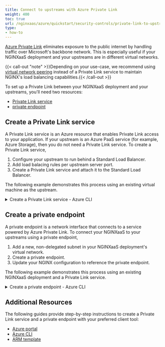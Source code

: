 ```yaml
---
title: Connect to upstreams with Azure Private Link
weight: 400
toc: true
url: /nginxaas/azure/quickstart/security-controls/private-link-to-upstreams/
type:
- how-to
---
```


[Azure Private Link](https://learn.microsoft.com/en-us/azure/private-link/private-link-overview) eliminates exposure to the public internet by handling traffic over Microsoft's backbone network. This is especially useful if your NGINXaaS deployment and your upstreams are in different virtual networks.

{{< call-out "note" >}}Depending on your use-case, we recommend using [virtual network peering](https://learn.microsoft.com/en-us/azure/virtual-network/virtual-network-peering-overview) instead of a Private Link service to maintain NGINX's load balancing capabilities.{{< /call-out >}}

To set up a Private Link between your NGINXaaS deployment and your upstreams, you'll need two resources:

- [Private Link service](https://learn.microsoft.com/en-us/azure/private-link/private-link-service-overview)
- [private endpoint](https://learn.microsoft.com/en-us/azure/private-link/private-endpoint-overview)

## Create a Private Link service

A Private Link service is an Azure resource that enables Private Link access to your application. If your upstream is an Azure PaaS service (for example, Azure Storage), then you do not need a Private Link service. To create a Private Link service,

1. Configure your upstream to run behind a Standard Load Balancer.
1. Add load balacing rules per upstream server port.
1. Create a Private Link service and attach it to the Standard Load Balancer.

The following example demonstrates this process using an existing virtual machine as the upstream.

<details close>
<summary>Create a Private Link service - Azure CLI</summary>

### Prerequisites

- Resource Group
- Virtual Network
- Subnet
- Workload Virtual Machine

Please ensure the following environment variables are exported before copying the below Azure CLI commands.

{{< table >}}
  | Name              | Description       |
  |------------------ | ----------------- |
  | APP_LOCATION          | Location of the resource group
  | APP_RESOURCE_GROUP    | Name of the resource group the virtual machine is in          |
  | APP_VNET_NAME         | Name of the virtual network the virtual machine is in         |
  | APP_SUBNET_NAME       | Name of the subnet the virtual machine is in                  |
  | APP_VM_NAME           | Name of the workload virtual machine                          |
  | APP_NIC_NAME          | Name of the network interface of the virtual machine          |
  | APP_IP_CONFIG_NAME    | Name of the IP configuration associated with the NIC          |
{{< /table >}}

### Create a load balancer

```bash
$ az network lb create \
    --resource-group $APP_RESOURCE_GROUP \
    --name load-balancer \
    --sku Standard \
    --vnet-name $APP_VNET_NAME \
    --subnet $APP_SUBNET_NAME \
    --frontend-ip-name frontend \
    --backend-pool-name backend-pool
```

### Create health probes and load balancing rules

Depending on your NGINX configuration, you will need to add a load balancing rule and health probe for each port your upstream servers are listening on. For example, given the following NGINX configuration snippet,

```nginx
upstream {
    server 10.0.1.4:8000;
}
```

Create a health probe monitoring on port `8000`:

```bash
$ az network lb probe create \
    --resource-group $APP_RESOURCE_GROUP \
    --lb-name load-balancer \
    --name 8000-probe \
    --protocol tcp \
    --port 8000
```

Create a load balancing rule listening on port `8000`:

```bash
$ az network lb rule create \
    --resource-group $APP_RESOURCE_GROUP \
    --lb-name load-balancer \
    --name 8000-rule \
    --protocol tcp \
    --frontend-port 8000 \
    --backend-port 8000 \
    --frontend-ip-name frontend \
    --backend-pool-name backend-pool \
    --probe-name 8000-probe \
    --idle-timeout 15 \
    --enable-tcp-reset true
```

### Configure the workload VM behind the load balancer

```bash
$ az network nic ip-config address-pool add \
  --address-pool backend-pool \
  --ip-config-name $APP_IP_CONFIG_NAME \
  --nic-name $APP_NIC_NAME \
  --resource-group $APP_RESOURCE_GROUP \
  --lb-name load-balancer
```

### Disable network policy

The `privateLinkServiceNetworkPolicies` setting must be disabled to add a private link service in a virtual network.

```bash
$ az network vnet subnet update \
    --name $APP_SUBNET_NAME \
    --vnet-name $APP_VNET_NAME \
    --resource-group $APP_RESOURCE_GROUP \
    --disable-private-link-service-network-policies yes
```

### Create a private link service

```bash
$ az network private-link-service create \
    --resource-group $APP_RESOURCE_GROUP \
    --name private-link-service \
    --vnet-name $APP_VNET_NAME \
    --subnet $APP_SUBNET_NAME \
    --lb-name load-balancer \
    --lb-frontend-ip-configs frontend \
    --location $APP_LOCATION
```

</details>

## Create a private endpoint

A private endpoint is a network interface that connects to a service powered by Azure Private Link. To connect your NGINXaaS to your upstreams using a private endpoint,

1. Add a new, non-delegated subnet in your NGINXaaS deployment's virtual network.
1. Create a private endpoint.
1. Update your NGINX configuration to reference the private endpoint.

The following example demonstrates this process using an existing NGINXaaS deployment and a Private Link service.

<details close>
<summary>Create a private endpoint - Azure CLI</summary>

### Prerequisites

- Resource Group
- Virtual Network
- NGINXaaS deployment
- Private Link service

Please ensure the following environment variables are exported before copying the below Azure CLI commands.

{{< table >}}
  | Name              | Description       |
  |------------------ | ----------------- |
  | DEP_RESOURCE_GROUP                      | Name of the resource group the NGINXaaS deployment is in          |
  | DEP_VNET_NAME                           | Name of the virtual network the NGINXaaS deployment is in         |
  | PRIVATE_ENDPOINT_SUBNET_ADDRESS_SPACE   | Desired address space of the private endpoint's subnet            |
  | PRIVATE_LINK_SERVICE_ID                 | Resource ID of the Private Link service                           |
{{< /table >}}

### Create a new subnet

You must create a new subnet for the private endpoint because the existing NGINXaaS deployment's subnet is already delegated.

```bash
$ az network vnet subnet create \
  --resource-group $DEP_RESOURCE_GROUP \
  --vnet-name $DEP_VNET_NAME \
  --name subnet-priv-endpoint \
  --address-prefix $PRIVATE_ENDPOINT_SUBNET_ADDRESS_SPACE
```

### Create a private endpoint

```bash
$ az network private-endpoint create \
    --connection-name connection-1 \
    --name private-endpoint \
    --private-connection-resource-id $PRIVATE_LINK_SERVICE_ID \
    --resource-group $DEP_RESOURCE_GROUP \
    --subnet subnet-priv-endpoint \
    --manual-request false \
    --vnet-name $DEP_VNET_NAME
```

### Update your NGINXaaS configuration with the private endpoint's IP address

First, get the IP address of the private endpoint:

```bash
$ export nic_id=$(az network private-endpoint show \
    --resource-group $DEP_RESOURCE_GROUP \
    --name private-endpoint \
    --query "networkInterfaces[0].id" \
    --output tsv)

$ az network nic show \
    --ids $nic_id \
    --query "ipConfigurations[0].privateIPAddress" \
    --output tsv
```

Then, reference it in your NGINX configuration's upstream servers. For example:

```nginx
upstream {
    server <private endpoint IP address>:8000;
}
```

</details>


## Additional Resources

The following guides provide step-by-step instructions to create a Private Link service and a private endpoint with your preferred client tool:


* [Azure portal](https://learn.microsoft.com/en-us/azure/private-link/create-private-link-service-portal?tabs=dynamic-ip)
* [Azure CLI](https://learn.microsoft.com/en-us/azure/private-link/create-private-link-service-cli)
* [ARM template](https://learn.microsoft.com/en-us/azure/private-link/create-private-link-service-template)

